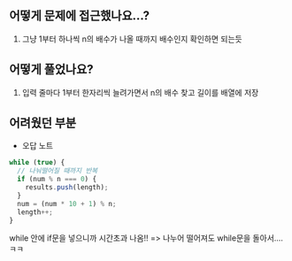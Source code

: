 ## 어떻게 문제에 접근했나요...?

1. 그냥 1부터 하나씩 n의 배수가 나올 때까지 배수인지 확인하면 되는듯

## 어떻게 풀었나요?

1. 입력 줄마다 1부터 한자리씩 늘려가면서 n의 배수 찾고 길이를 배열에 저장

## 어려웠던 부분

- 오답 노트

```js
while (true) {
  // 나눠떨어질 때까지 반복
  if (num % n === 0) {
    results.push(length);
  }
  num = (num * 10 + 1) % n;
  length++;
}
```

while 안에 if문을 넣으니까 시간초과 나옴!!
=> 나누어 떨어져도 while문을 돌아서....ㅋㅋ
